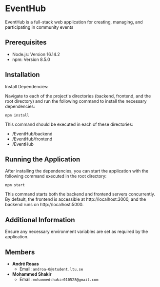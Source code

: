 # EventHub

EventHub is a full-stack web application for creating, managing, and participating in community events

## Prerequisites

- Node.js: Version 16.14.2
- npm: Version 8.5.0

## Installation

Install Dependencies:

Navigate to each of the project's directories (backend, frontend, and the root directory) and run the following command to install the necessary dependencies:

```
npm install
```

This command should be executed in each of these directories:

- /EventHub/backend
- /EventHub/frontend
- /EventHub

## Running the Application

After installing the dependencies, you can start the application with the following command executed in the root directory:

```
npm start
```

This command starts both the backend and frontend servers concurrently. By default, the frontend is accessible at http://localhost:3000, and the backend runs on http://localhost:5000.

## Additional Information

Ensure any necessary environment variables are set as required by the application.

## Members

- **André Roaas**
  - Email: `androa-0@student.ltu.se`
- **Mohammed Shakir**
  - Email: `mohammedshakir010528@gmail.com`
